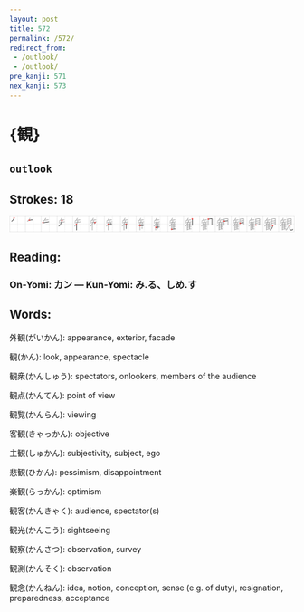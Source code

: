 ```yaml
---
layout: post
title: 572
permalink: /572/
redirect_from:
 - /outlook/
 - /outlook/
pre_kanji: 571
nex_kanji: 573
---
```


# {観}

## `outlook`

## Strokes: 18

<div class="stroke"><img src="../images/E8A6B3.png" /></div>

## Reading:

### On-Yomi: カン &mdash; Kun-Yomi: み.る、しめ.す

## Words:

外観(がいかん): appearance, exterior, facade

観(かん): look, appearance, spectacle

観衆(かんしゅう): spectators, onlookers, members of the audience

観点(かんてん): point of view

観覧(かんらん): viewing

客観(きゃっかん): objective

主観(しゅかん): subjectivity, subject, ego

悲観(ひかん): pessimism, disappointment

楽観(らっかん): optimism

観客(かんきゃく): audience, spectator(s)

観光(かんこう): sightseeing

観察(かんさつ): observation, survey

観測(かんそく): observation

観念(かんねん): idea, notion, conception, sense (e.g. of duty), resignation, preparedness, acceptance
